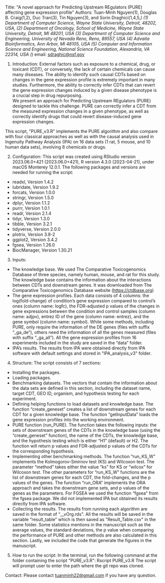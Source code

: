 Title: "A novel approach for Predicting Upstream REgulators (PURE) affecting gene expression profile"
Authors: Tuan-Minh Nguyen(1), Douglas B. Craig(1,2), Duc Tran(3), Tin Nguyen(3), and Sorin Draghici(1,4,5,*)
(1) Department of Computer Science, Wayne State University, Detroit, 48202, USA,
(2) Department of Oncology, School of Medicine, Wayne State University, Detroit, MI 48201, USA
(3) Department of Computer Science and Engineering, University of Nevada Reno, Reno, 89557, USA
(4) Advaita Bioinformatics, Ann Arbor, MI 48105, USA
(5) Computer and Information Science and Engineering, National Science Foundation, Alexandria, VA 22314, USA 
(*) email: sdraghic@nsf.gov

1. Introduction: External factors such as exposure to a chemical, drug, or toxicant (CDT), or conversely, the lack of certain chemicals can cause many diseases. The ability to identify such causal CDTs based on changes in the gene expression profile is extremely important in many studies. Furthermore, the ability to correctly infer CDTs that can revert the gene expression changes induced by a given disease phenotype is a crucial step in drug repurposing.  
We present an approach for Predicting Upstream REgulators (PURE) designed to tackle this challenge. PURE can correctly infer a CDT from the measured expression changes in a given phenotype, as well as correctly identify drugs that could revert disease-induced gene expression changes.

This script, "PURE_v3.R” implements the PURE algorithm and also compare with four classical approaches as well as with the causal analysis used in Ingenuity Pathway Analysis (IPA) on 16 data sets (1 rat, 5 mouse, and 10 human data sets), involving 8 chemicals or drugs.

2. Configuration: This script was created using RStudio version 2023.06.0+421 (2023.06.0+421), R version 4.3.0 (2023-04-21), under macOS Monterey 12.0.1. The following packages and versions are needed for running the script:

- readxl, Version 1.4.2
- lubridate, Version 1.9.2
- forcats, Version 1.0.0
- stringr, Version 1.5.0
- dplyr, Version 1.1.2
- purrr, Version 1.0.1
- readr, Version 2.1.4
- tidyr, Version 1.3.0
- tibble, Version 3.2.1
- tidyverse, Version 2.0.0    
- plotrix, Version 3.8-2
- ggplot2, Version 3.4.2
- fgsea, Version 1.26.0
- BiocManager, Version 1.30.21

3. Inputs:
- The knowledge base. We used The Comparative Toxicogenomics Database of three species, namely human, mouse, and rat for this study. The knowledge base contains the information about the interactions between CDTs and downstream genes.  It was downloaded from The Comparative Toxicogenomics Database website (https://ctdbase.org)
- The gene expression profiles. Each data consists of 4 columns: the log(fold-change) of condition’s gene expression compared to control’s ones (column name: logfc), the FDR-adjusted p values of the changes in gene expressions between the condition and control samples (column name: adjpv), entrez ID of the gene (column name: entrez), and the gene symbol (column name: symbol). While some methods, including PURE, only require the information of the DE genes (files with suffix “_ga_de”), others need the information of all the genes measured (files with suffix “_ga_all”). All the gene expression profiles from 16 experiments included in the study are saved in the “data” folder.
- IPA’s results. The results from IPA were obtained directly from IPA software with default settings and stored in "IPA_analysis_v3" folder.

4. Structure: The script consists of 7 sections:
- Installing the packages. 
- Loading packages. 
- Benchmarking datasets. The vectors that contain the information about the data sets are defined in this section, including the dataset name, target CDT, GEO ID, organism, and hypothesis testing for each experiment.
- Defining helping functions to load datasets and knowledge base. The function “create_geneset” creates a list of downstream genes for each CDT for a given knowledge base. The function “getInputData” loads the gene expression profiles into the working environment.
- PURE function (run_PURE). The function takes the following inputs: the sets of downstream genes of the CDTs in the knowledge base (using the “create_geneset” function), the name of the CDTs, the knowledge base, and the hypothesis testing which is either “H1” (default) or H2. The function will return p values and FDR-adjusted p values of the CDTs for the corresponding hypothesis. 
- Implementing other benchmarking methods. The function “run_KS_W” implements the Kolmogorov-Smirnov test (KS) and Wilcoxon test. The parameter “method” takes either the value “ks” for KS or “wilcox” for Wilcoxon test. The other parameters for “run_KS_W” functions are the list of downstream genes for each CDT, the fold-changes, and the p values of the genes. The function “run_ORA” implements the ORA approach and takes the downstream gene sets, and p values of the genes as the parameters. For FGSEA we used the function “fgsea” from the fgsea package. We did not implemented IPA but obtained its results directly from IPA software.
- Collecting the results. The results from running each algorithm are saved in the format of “<method>_<datasets>_vOrg.rds". All the results will be saved in the variable “result_table” which is then saved as "Result_Table.csv" in the same folder. Some statistics mentions in the manuscript such as the average values, the standard deviations, the p value when comparing the performance of PURE and other methods are also calculated in this section. Lastly, we included the code that generate the figures in the manuscript.

5. How to run the script: In the terminal, run the following command at the folder containing the script "PURE_v3.R":
Rscript PURE_v3.R
The script will prompt user to enter the path where the git repo was cloned.

Contact: Please contact tuanminh22@gmail.com if you have any question.